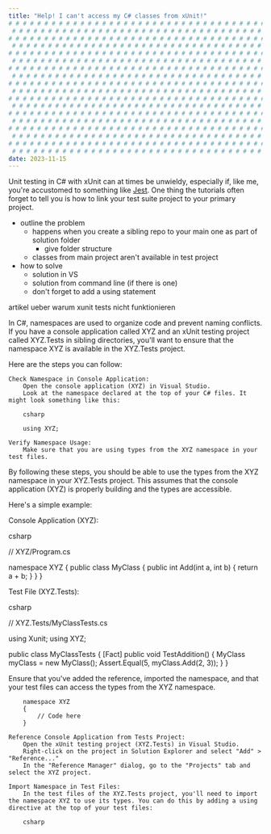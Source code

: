 ```yaml
---
title: "Help! I can't access my C# classes from xUnit!"
# # # # # # # # # # # # # # # # # # # # # # # # # # # # # # # # # # # # # # # #
 # # # # # # # # # # # # # # # # # # # # # # # # # # # # # # # # # # # # # # # #
# # # # # # # # # # # # # # # # # # # # # # # # # # # # # # # # # # # # # # # #
 # # # # # # # # # # # # # # # # # # # # # # # # # # # # # # # # # # # # # # # #
# # # # # # # # # # # # # # # # # # # # # # # # # # # # # # # # # # # # # # # #
 # # # # # # # # # # # # # # # # # # # # # # # # # # # # # # # # # # # # # # # #
# # # # # # # # # # # # # # # # # # # # # # # # # # # # # # # # # # # # # # # #
 # # # # # # # # # # # # # # # # # # # # # # # # # # # # # # # # # # # # # # # #
# # # # # # # # # # # # # # # # # # # # # # # # # # # # # # # # # # # # # # # #
 # # # # # # # # # # # # # # # # # # # # # # # # # # # # # # # # # # # # # # # #
# # # # # # # # # # # # # # # # # # # # # # # # # # # # # # # # # # # # # # # #
 # # # # # # # # # # # # # # # # # # # # # # # # # # # # # # # # # # # # # # # #
# # # # # # # # # # # # # # # # # # # # # # # # # # # # # # # # # # # # # # # #
 # # # # # # # # # # # # # # # # # # # # # # # # # # # # # # # # # # # # # # # #
# # # # # # # # # # # # # # # # # # # # # # # # # # # # # # # # # # # # # # # #
 # # # # # # # # # # # # # # # # # # # # # # # # # # # # # # # # # # # # # # # #
# # # # # # # # # # # # # # # # # # # # # # # # # # # # # # # # # # # # # # # #
 # # # # # # # # # # # # # # # # # # # # # # # # # # # # # # # # # # # # # # # #
date: 2023-11-15
---
```


Unit testing in C# with xUnit can at times be unwieldy, especially if, like me, you're accustomed to something like [Jest](https://jestjs.io/). One thing the tutorials often forget to tell you is how to link your test suite project to your primary project.

- outline the problem
  - happens when you create a sibling repo to your main one as part of solution folder
    - give folder structure
  - classes from main project aren't available in test project
- how to solve
  - solution in VS
  - solution from command line (if there is one)
  - don't forget to add a using statement

artikel ueber warum xunit tests nicht funktionieren

In C#, namespaces are used to organize code and prevent naming conflicts. If you have a console application called XYZ and an xUnit testing project called XYZ.Tests in sibling directories, you'll want to ensure that the namespace XYZ is available in the XYZ.Tests project.

Here are the steps you can follow:

    Check Namespace in Console Application:
        Open the console application (XYZ) in Visual Studio.
        Look at the namespace declared at the top of your C# files. It might look something like this:

        csharp

        using XYZ;

    Verify Namespace Usage:
        Make sure that you are using types from the XYZ namespace in your test files.

By following these steps, you should be able to use the types from the XYZ namespace in your XYZ.Tests project. This assumes that the console application (XYZ) is properly building and the types are accessible.

Here's a simple example:

Console Application (XYZ):

csharp

// XYZ/Program.cs

namespace XYZ
{
public class MyClass
{
public int Add(int a, int b)
{
return a + b;
}
}
}

Test File (XYZ.Tests):

csharp

// XYZ.Tests/MyClassTests.cs

using Xunit;
using XYZ;

public class MyClassTests
{
[Fact]
public void TestAddition()
{
MyClass myClass = new MyClass();
Assert.Equal(5, myClass.Add(2, 3));
}
}

Ensure that you've added the reference, imported the namespace, and that your test files can access the types from the XYZ namespace.

        namespace XYZ
        {
            // Code here
        }

    Reference Console Application from Tests Project:
        Open the xUnit testing project (XYZ.Tests) in Visual Studio.
        Right-click on the project in Solution Explorer and select "Add" > "Reference..."
        In the "Reference Manager" dialog, go to the "Projects" tab and select the XYZ project.

    Import Namespace in Test Files:
        In the test files of the XYZ.Tests project, you'll need to import the namespace XYZ to use its types. You can do this by adding a using directive at the top of your test files:

        csharp
